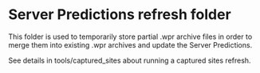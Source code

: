 # Server Predictions refresh folder

This folder is used to temporarily store partial .wpr archive files in order
to merge them into existing .wpr archives and update the Server Predictions.

See details in tools/captured_sites about running a captured sites refresh.

